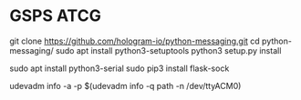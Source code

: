 # GSPS ATCG


git clone https://github.com/hologram-io/python-messaging.git
cd python-messaging/
sudo apt install python3-setuptools
python3 setup.py install

sudo apt install python3-serial
sudo pip3 install flask-sock

udevadm info -a -p  $(udevadm info -q path -n /dev/ttyACM0)